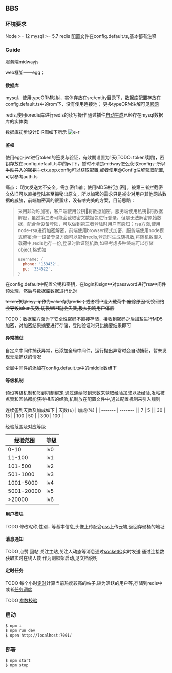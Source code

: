 ## BBS

### 环境要求
Node >= 12
mysql >= 5.7
redis 
配置文件在config.default.ts,基本都有注释
### Guide
服务端midwayjs

web框架——egg；
#### 数据库
mysql，使用typeORM映射，实体存放在src/entity目录下，数据库配置存放在config.default.ts中的rom下，没有使用连接池；
更多typeORM注解可见[官网](https://typeorm.biunav.com/zh)

redis,使用ioredis库进行redis的读写操作
通过插件[自动生成](https://www.yuque.com/midwayjs/midway_v2/typeorm_generator)已经存在mysql数据库的实体类

数据库初步设计E-R图如下所示
![e-r](https://gitee.com/liuhao1108/picGoCDN/raw/master//macimg/forum-E-R.png)
#### 鉴权
使用egg-jwt进行token的签发与验证，有效期设置为1天(TODO: token续期)，密钥存放在config.default.ts中的jwt下，~~暂时不清楚midway怎么获取config，所以手动导入的密钥；~~ctx.app.config可以获取配置,或者使用@Config注解获取配置,可以参考auth.ts

痛点：
明文发送太不安全，需加密传输；使用MD5进行加密🔐，被第三者拦截密文依旧可以直接登陆甚至揭秘出原文，所以加密的需求只是减少对用户其他网站数据的威胁，前端加密真的很蛋疼，没有啥完美的方案，目前思路：
> 采用非对称加密，客户端使用公钥🔑将数据加密，服务端使用私钥🔑将数据解密，虽然第三者可能会截取密文数据包进行登录，但是无法解密原始数据，配合单设备登陆，可以做到第三者登陆时用户有感知；rsa方面,使用node-rsa进行加密解密，前端使用browser模式加密，服务端使用node模式解密;单一设备登录方面可以配合redis,登录时生成随机数,将随机数混入载荷中,redis也存一份,登录时验证随机数,如果考虑多种终端可以存储object,格式如
> ```JavaScript
> username: {
>   phone: '153432',
>   pc: '334522',
> }
> ```
在config.default中配置公钥和密钥，在login和sign中对password进行rsa中间件预处理，然后与数据库数据进行比对

~~token作为key，ip作为value存为redis；或者将IP混入载荷中.废除原因:切换网络会导致token失效,切换WIFI就会失效,极大影响用户体验~~

TODO：数据库方面为了安全性密码不直接存储，接收到密码之后加盐进行MD5加密，对加密结果摘要进行存储，登陆验证时只比摘要结果即可
#### 异常捕获
自定义中间件捕获异常，已添加全局中间件，运行抛出异常时会自动捕获，暂未发现无法捕获的情况

全局中间件的添加在config.default.ts中的middle数组下

#### 等级机制
预设等级机制和签到机制绑定,通过连续签到天数来获取经验加成以及经验,发帖被点赞和回帖都能获得相应的经验,机制放在配置文件中,通过配置机制来引入规则

连续签到天数及加成如下
| 天数(≥) | 加成(%) |
| ------- | ------- |
| 7       | 5       |
| 30      | 15      |
| 100     | 50      |
| 300     | 100     |

经验范围及对应等级

| 经验范围   | 等级 |
| ---------- | ---- |
| 0-10       | lv0  |
| 11-100     | lv1  |
| 101-500    | lv2  |
| 501-1000   | lv3  |
| 1001-5000  | lv4  |
| 5001-20000 | lv5  |
| >20000     | lv6  |

#### 用户模块
TODO 修改昵称,性别...等基本信息,头像上传配合[oss](https://www.yuque.com/midwayjs/midway_v2/oss_upload)上传云端,返回存储桶的地址

#### 消息通知
TODO 点赞,回帖,关注主贴,关注人动态等消息通过[socketIO](https://www.yuque.com/midwayjs/midway_v2/socketio)实时发送
通过连接数获取实时在线人数
作为副框架启动,见文档说明

#### 定时任务
TODO 每个小时[定时](https://www.yuque.com/midwayjs/midway_v2/eggjs#7c2fb7a222ce79c7fee22af85eff236c)计算当前热度较高的帖子,较为活跃的用户等,存储到redis中
或者[任务调度](https://www.yuque.com/midwayjs/midway_v2/task)

TODO [参数校验](https://www.yuque.com/midwayjs/midway_v2/validate)
### 启动

```bash
$ npm i
$ npm run dev
$ open http://localhost:7001/
```

### 部署

```bash
$ npm start
$ npm stop
```

